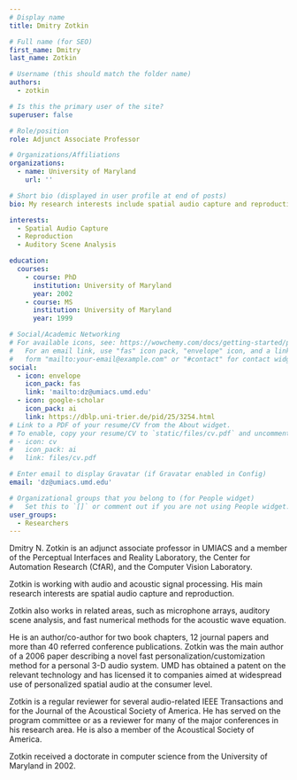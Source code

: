 ```yaml
---
# Display name
title: Dmitry Zotkin

# Full name (for SEO)
first_name: Dmitry
last_name: Zotkin

# Username (this should match the folder name)
authors:
  - zotkin

# Is this the primary user of the site?
superuser: false

# Role/position
role: Adjunct Associate Professor

# Organizations/Affiliations
organizations:
  - name: University of Maryland
    url: ''

# Short bio (displayed in user profile at end of posts)
bio: My research interests include spatial audio capture and reproduction.

interests:
  - Spatial Audio Capture 
  - Reproduction
  - Auditory Scene Analysis

education:
  courses:
    - course: PhD
      institution: University of Maryland
      year: 2002
    - course: MS 
      institution: University of Maryland
      year: 1999

# Social/Academic Networking
# For available icons, see: https://wowchemy.com/docs/getting-started/page-builder/#icons
#   For an email link, use "fas" icon pack, "envelope" icon, and a link in the
#   form "mailto:your-email@example.com" or "#contact" for contact widget.
social:
  - icon: envelope
    icon_pack: fas
    link: 'mailto:dz@umiacs.umd.edu'
  - icon: google-scholar
    icon_pack: ai
    link: https://dblp.uni-trier.de/pid/25/3254.html
# Link to a PDF of your resume/CV from the About widget.
# To enable, copy your resume/CV to `static/files/cv.pdf` and uncomment the lines below.
# - icon: cv
#   icon_pack: ai
#   link: files/cv.pdf

# Enter email to display Gravatar (if Gravatar enabled in Config)
email: 'dz@umiacs.umd.edu'

# Organizational groups that you belong to (for People widget)
#   Set this to `[]` or comment out if you are not using People widget.
user_groups:
  - Researchers
---
```


Dmitry N. Zotkin is an adjunct associate professor in UMIACS and a member of the Perceptual Interfaces and Reality Laboratory, the Center for Automation Research (CfAR), and the Computer Vision Laboratory.

Zotkin is working with audio and acoustic signal processing. His main research interests are spatial audio capture and reproduction.

Zotkin also works in related areas, such as microphone arrays, auditory scene analysis, and fast numerical methods for the acoustic wave equation.

He is an author/co-author for two book chapters, 12 journal papers and more than 40 referred conference publications. Zotkin was the main author of a 2006 paper describing a novel fast personalization/customization method for a personal 3-D audio system. UMD has obtained a patent on the relevant technology and has licensed it to companies aimed at widespread use of personalized spatial audio at the consumer level.

Zotkin is a regular reviewer for several audio-related IEEE Transactions and for the Journal of the Acoustical Society of America. He has served on the program committee or as a reviewer for many of the major conferences in his research area. He is also a member of the Acoustical Society of America.

Zotkin received a doctorate in computer science from the University of Maryland in 2002.
